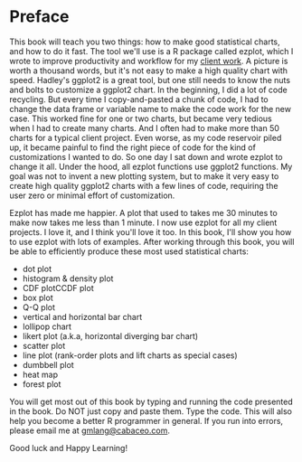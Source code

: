 # Preface

This book will teach you two things: how to make good statistical charts, and how to do it fast. The tool we'll use is a R package called ezplot, which I wrote to improve productivity and workflow for my [client work](http://cabaceo.com/). A picture is worth a thousand words, but it's not easy to make a high quality chart with speed. Hadley's ggplot2 is a great tool, but one still needs to know the nuts and bolts to customize a ggplot2 chart. In the beginning, I did a lot of code recycling. But every time I copy-and-pasted a chunk of code, I had to change the data frame or variable name to make the code work for the new case. This worked fine for one or two charts, but became very tedious when I had to create many charts. And I often had to make more than 50 charts for a typical client project. Even worse, as my code reservoir piled up, it became painful to find the right piece of code for the kind of customizations I wanted to do. So one day I sat down and wrote ezplot to change it all. Under the hood, all ezplot functions use ggplot2 functions. My goal was not to invent a new plotting system, but to make it very easy to create high quality ggplot2 charts with a few lines of code, requiring the user zero or minimal effort of customization.

Ezplot has made me happier. A plot that used to takes me 30 minutes to make now takes me less than 1 minute. I now use ezplot for all my client projects. I love it, and I think you'll love it too. In this book, I'll show you how to use ezplot with lots of examples. After working through this book, you will be able to efficiently produce these most used statistical charts:

* dot plot
* histogram & density plot
* CDF plotCCDF plot
* box plot
* Q-Q plot
* vertical and horizontal bar chart
* lollipop chart
* likert plot (a.k.a, horizontal diverging bar chart)
* scatter plot
* line plot (rank-order plots and lift charts as special cases)
* dumbbell plot
* heat map
* forest plot

You will get most out of this book by typing and running the code presented in the book. Do NOT just copy and paste them. Type the code. This will also help you become a better R programmer in general. If you run into errors, please email me at gmlang@cabaceo.com.

Good luck and Happy Learning!